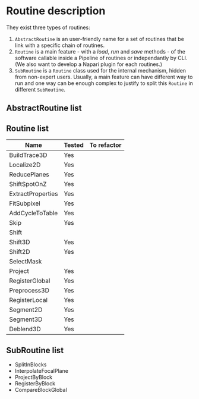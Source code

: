 # Routine description

They exist three types of routines:
1. `AbstractRoutine` is an user-friendly name for a set of routines that be link with a specific chain of routines.
2. `Routine` is a main feature - with a *load*, *run* and *save* methods - of the software callable inside a Pipeline of routines or independantly by CLI. (We also want to develop a Napari plugin for each routines.)
3. `SubRoutine` is a `Routine` class used for the internal mechanism, hidden from non-expert users. Usually, a main feature can have different way to run and one way can be enough complex to justify to split this `Routine` in different `SubRoutine`.

## AbstractRoutine list

## Routine list

| Name                 | Tested | To refactor    |
| -------------------- | ------ | -------------- |
| BuildTrace3D   | Yes    |    |
| Localize2D           | Yes    |                |
| ReducePlanes         | Yes    |                |
| ShiftSpotOnZ         | Yes    |                |
| ExtractProperties    | Yes    |                |
| FitSubpixel          | Yes    |                |
| AddCycleToTable      | Yes    |                |
| Skip           | Yes    |            |
| Shift          |        |                |
| Shift3D        | Yes    |         |
| Shift2D        | Yes    |         |
| SelectMask     |        |                |
| Project        | Yes    |         |
| RegisterGlobal | Yes    |  |
| Preprocess3D         | Yes    |                |
| RegisterLocal        | Yes    |                |
| Segment2D            | Yes    |                |
| Segment3D            | Yes    |                |
| Deblend3D            | Yes    |                |




## SubRoutine list

- SplitInBlocks
- InterpolateFocalPlane
- ProjectByBlock
- RegisterByBlock
- CompareBlockGlobal

